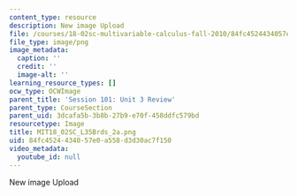 ```yaml
---
content_type: resource
description: New image Upload
file: /courses/18-02sc-multivariable-calculus-fall-2010/84fc4524434057e0a558d3d30ac7f150_MIT18_02SC_L35Brds_2a.png
file_type: image/png
image_metadata:
  caption: ''
  credit: ''
  image-alt: ''
learning_resource_types: []
ocw_type: OCWImage
parent_title: 'Session 101: Unit 3 Review'
parent_type: CourseSection
parent_uid: 3dcafa5b-3b8b-27b9-e70f-458ddfc579bd
resourcetype: Image
title: MIT18_02SC_L35Brds_2a.png
uid: 84fc4524-4340-57e0-a558-d3d30ac7f150
video_metadata:
  youtube_id: null
---
```

New image Upload

